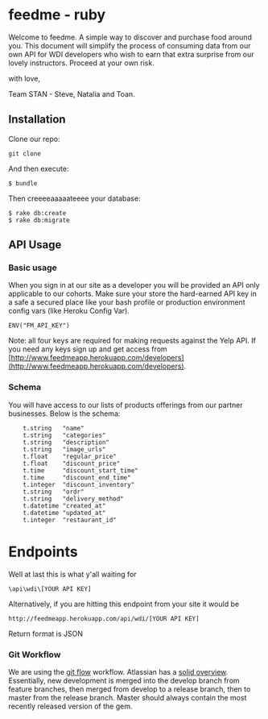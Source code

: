 # feedme - ruby

Welcome to feedme. A simple way to discover and purchase food around you.
This document will simplify the process of consuming data from our own API for WDI developers who wish to earn that extra surprise from our lovely instructors. Proceed at your own risk.

with love,

Team STAN - Steve, Natalia and Toan.

## Installation

Clone our repo:

    git clone

And then execute:

    $ bundle

Then creeeeaaaaateeee your database:

    $ rake db:create
    $ rake db:migrate

## API Usage

### Basic usage

When you sign in at our site as a developer you will be provided an API only applicable to our cohorts. Make sure your store the hard-earned API key in a safe a secured place like your bash profile or production environment config vars (like Heroku Config Var).

```
ENV("FM_API_KEY")
```

Note: all four keys are required for making requests against the Yelp API. If you need any keys sign up and get access from [http://www.feedmeapp.herokuapp.com/developers](http://www.feedmeapp.herokuapp.com/developers).

### Schema

You will have access to our lists of products offerings from our partner businesses. Below is the schema:


```
    t.string   "name"
    t.string   "categories"
    t.string   "description"
    t.string   "image_urls"
    t.float    "regular_price"
    t.float    "discount_price"
    t.time     "discount_start_time"
    t.time     "discount_end_time"
    t.integer  "discount_inventory"
    t.string   "ordr"
    t.string   "delivery_method"
    t.datetime "created_at"
    t.datetime "updated_at"
    t.integer  "restaurant_id"
```

# Endpoints

Well at last this is what y'all waiting for

```
\api\wdi\[YOUR API KEY]
```
Alternatively, if you are hitting this endpoint from your site it would be 

```
http://feedmeapp.herokuapp.com/api/wdi/[YOUR API KEY]
```

Return format is JSON

### Git Workflow

We are using the [git flow](http://nvie.com/posts/a-successful-git-branching-model/)
workflow. Atlassian has a [solid overview](https://www.atlassian.com/git/workflows#!workflow-gitflow).
Essentially, new development is merged into the develop branch from feature
branches, then merged from develop to a release branch, then to master from
the release branch. Master should always contain the most recently released
version of the gem.
